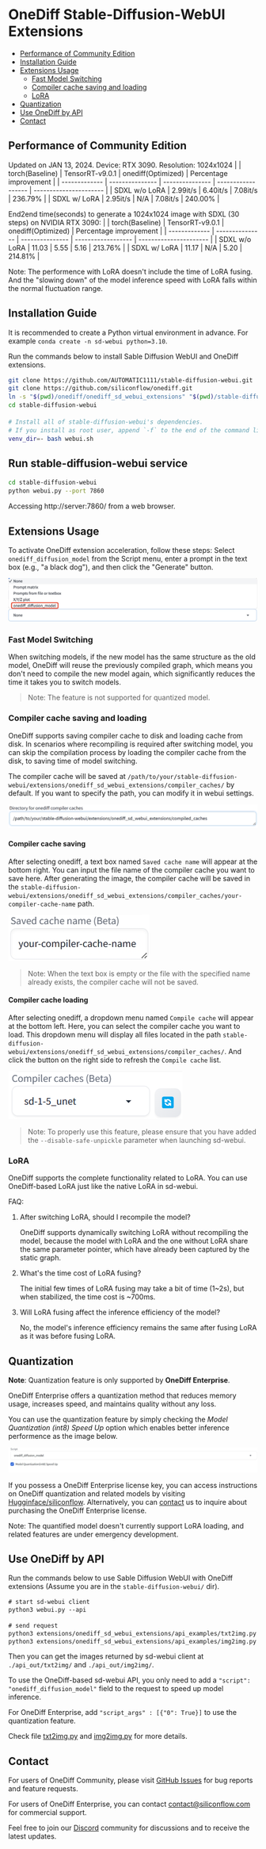 # OneDiff Stable-Diffusion-WebUI Extensions

- [Performance of Community Edition](#performance-of-community-edition)
- [Installation Guide](#installation-guide)
- [Extensions Usage](#extensions-usage)
    - [Fast Model Switching](#fast-model-switching)
    - [Compiler cache saving and loading](#compiler-cache-saving-and-loading)
    - [LoRA](#lora)
- [Quantization](#quantization)
- [Use OneDiff by API](#use-onediff-by-api)
- [Contact](#contact)

## Performance of Community Edition

Updated on JAN 13, 2024. Device: RTX 3090. Resolution: 1024x1024
|               | torch(Baseline) | TensorRT-v9.0.1 | onediff(Optimized) | Percentage improvement |
| ------------- | --------------- | --------------- | ------------------ | ---------------------- |
| SDXL w/o LoRA | 2.99it/s        | 6.40it/s        | 7.08it/s           | 236.79%                |
| SDXL w/  LoRA | 2.95it/s        | N/A             | 7.08it/s           | 240.00%                |

End2end time(seconds) to generate a 1024x1024 image with SDXL (30 steps) on NVIDIA RTX 3090:
|               | torch(Baseline) | TensorRT-v9.0.1 | onediff(Optimized) | Percentage improvement |
| ------------- | --------------- | --------------- | ------------------ | ---------------------- |
| SDXL w/o LoRA | 11.03           | 5.55            | 5.16               | 213.76%                |
| SDXL w/  LoRA | 11.17           | N/A             | 5.20               | 214.81%                |

Note: The performence with LoRA doesn't include the time of LoRA fusing. And the "slowing down" of the model inference speed with LoRA falls within the normal fluctuation range.


## Installation Guide

It is recommended to create a Python virtual environment in advance. For example `conda create -n sd-webui python=3.10`.

Run the commands below to install Sable Diffusion WebUI and OneDiff extensions.

```bash
git clone https://github.com/AUTOMATIC1111/stable-diffusion-webui.git
git clone https://github.com/siliconflow/onediff.git
ln -s "$(pwd)/onediff/onediff_sd_webui_extensions" "$(pwd)/stable-diffusion-webui/extensions/onediff_sd_webui_extensions"
cd stable-diffusion-webui

# Install all of stable-diffusion-webui's dependencies.
# If you install as root user, append `-f` to the end of the command line.
venv_dir=- bash webui.sh
```

## Run stable-diffusion-webui service

```bash
cd stable-diffusion-webui
python webui.py --port 7860
```

Accessing http://server:7860/ from a web browser.

## Extensions Usage

To activate OneDiff extension acceleration, follow these steps: 
Select `onediff_diffusion_model` from the Script menu, enter a prompt in the text box (e.g., "a black dog"), and then click the "Generate" button.

![onediff_script](images/onediff_script.jpg)

### Fast Model Switching

When switching models, if the new model has the same structure as the old model, OneDiff will reuse the previously compiled graph, which means you don't need to compile the new model again, which significantly reduces the time it takes you to switch models.

> Note: The feature is not supported for quantized model.


### Compiler cache saving and loading

OneDiff supports saving compiler cache to disk and loading cache from disk. In scenarios where recompiling is required after switching model, you can skip the compilation process by loading the compiler cache from the disk, to saving time of model switching.

The compiler cache will be saved at `/path/to/your/stable-diffusion-webui/extensions/onediff_sd_webui_extensions/compiler_caches/` by default. If you want to specify the path, you can modify it in webui settings.

![Path to save compiler cache in Settings](./images/setting_dir_of_compiler_cache.png)

#### Compiler cache saving

After selecting onediff, a text box named `Saved cache name` will appear at the bottom right. You can input the file name of the compiler cache you want to save here. After generating the image, the compiler cache will be saved in the `stable-diffusion-webui/extensions/onediff_sd_webui_extensions/compiler_caches/your-compiler-cache-name` path.

![Compiler caches](./images/saved_cache_name.png)


> Note: When the text box is empty or the file with the specified name already exists, the compiler cache will not be saved.


#### Compiler cache loading

After selecting onediff, a dropdown menu named `Compile cache` will appear at the bottom left. Here, you can select the compiler cache you want to load. This dropdown menu will display all files located in the path `stable-diffusion-webui/extensions/onediff_sd_webui_extensions/compiler_caches/`. And click the button on the right side to refresh the `Compile cache` list.

![Compiler cache loading](./images/compiler_caches.png)

> Note: To properly use this feature, please ensure that you have added the `--disable-safe-unpickle` parameter when launching sd-webui.

### LoRA

OneDiff supports the complete functionality related to LoRA. You can use OneDiff-based LoRA just like the native LoRA in sd-webui.

FAQ:

1. After switching LoRA, should I recompile the model?

    OneDiff supports dynamically switching LoRA without  recompiling the model, because the model with LoRA and the one without LoRA share the same parameter pointer, which have already been captured by the static graph.

2. What's the time cost of LoRA fusing?

    The initial few times of LoRA fusing may take a bit of time (1~2s), but when stabilized, the time cost is ~700ms.

3. Will LoRA fusing affect the inference efficiency of the model?

    No, the model's inference efficiency remains the same after fusing LoRA as it was before fusing LoRA.

## Quantization

**Note**: Quantization feature is only supported by **OneDiff Enterprise**.

OneDiff Enterprise offers a quantization method that reduces memory usage, increases speed, and maintains quality without any loss.

You can use the quantization feature by simply checking the *Model Quantization (int8) Speed Up* option which enables better inference performence as the image below.

![Model Quantization](images/model_quant.jpg)

If you possess a OneDiff Enterprise license key, you can access instructions on OneDiff quantization and related models by visiting [Hugginface/siliconflow](https://huggingface.co/siliconflow). Alternatively, you can [contact](#contact) us to inquire about purchasing the OneDiff Enterprise license.

Note: The quantified model doesn't currently support LoRA loading, and related features are under emergency development.

## Use OneDiff by API

Run the commands below to use Sable Diffusion WebUI with OneDiff extensions (Assume you are in the `stable-diffusion-webui/` dir).

```
# start sd-webui client
python3 webui.py --api

# send request
python3 extensions/onediff_sd_webui_extensions/api_examples/txt2img.py
python3 extensions/onediff_sd_webui_extensions/api_examples/img2img.py
```

Then you can get the images returned by sd-webui client at `./api_out/txt2img/` and `./api_out/img2img/`.

To use the OneDiff-based sd-webui API, you only need to add a `"script": "onediff_diffusion_model"` field to the request to speed up model inference.

For OneDiff Enterprise, add `"script_args" : [{"0": True}]` to use the quantization feature.

Check file [txt2img.py](./api_examples/txt2img.py) and [img2img.py](./api_examples/img2img.py) for more details.

## Contact

For users of OneDiff Community, please visit [GitHub Issues](https://github.com/siliconflow/onediff/issues) for bug reports and feature requests.

For users of OneDiff Enterprise, you can contact contact@siliconflow.com for commercial support.

Feel free to join our [Discord](https://discord.gg/RKJTjZMcPQ) community for discussions and to receive the latest updates.
